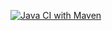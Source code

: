[![Java CI with Maven](https://github.com/mierzvoj/mock-4-ci-java/actions/workflows/maven.yml/badge.svg)](https://github.com/mierzvoj/mock-4-ci-java/actions/workflows/maven.yml)
